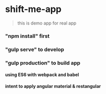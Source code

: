 # shift-me-app
> this is demo app for real app

### "npm install" first
### "gulp serve" to develop
### "gulp production" to build app

#### using ES6 with webpack and babel
#### intent to apply angular material & restangular
